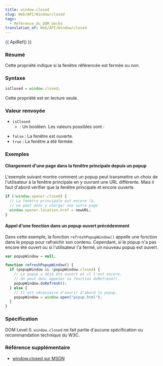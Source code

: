 ```yaml
---
title: window.closed
slug: Web/API/Window/closed
tags:
  - Référence_du_DOM_Gecko
translation_of: Web/API/Window/closed
---
```


{{ ApiRef() }}

### Résumé

Cette propriété indique si la fenêtre référencée est fermée ou non.

### Syntaxe

```js
isClosed = window.closed;
```

Cette propriété est en lecture seule.

### Valeur renvoyée

- `isClosed`
  - : Un booléen. Les valeurs possibles sont&nbsp;:

<!---->

- `false`&nbsp;: La fenêtre est ouverte.
- `true`&nbsp;: La fenêtre a été fermée.

### Exemples

#### Chargement d'une page dans la fenêtre principale depuis un popup

L'exemple suivant montre comment un popup peut transmettre un choix de l'utilisateur à la fenêtre principale en y ouvrant une URL différente. Mais il faut d'abord vérifier que la fenêtre principale et encore ouverte.

```js
if (!window.opener.closed) {
  // La fenêtre principale est encore là,
  // on peut donc y charger une autre page
  window.opener.location.href = newURL;
}
```

#### Appel d'une fonction dans un popup ouvert précédemment

Dans cette exemple, la fonction `refreshPopupWindow()` appelle une fonction dans le popup pour rafraichir son contenu. Cependant, si le popup n'a pas encore été ouvert ou si l'utilisateur l'a fermé, un nouveau popup est ouvert.

```js
var popupWindow = null;

function refreshPopupWindow() {
  if (popupWindow && !popupWindow.closed) {
    // Le popup a déjà été ouvert et il l'est encore.
    // On peut donc appeler sa fonction doRefresh().
    popupWindow.doRefresh();
  } else {
    // Il est nécessaire d'ouvrir d'abord le popup.
    popupWindow = window.open("popup.html");
  }
}
```

### Spécification

DOM Level 0. `window.closed` ne fait partie d'aucune spécification ou recommandation technique du W3C.

### Référence supplémentaire

- [window.closed sur MSDN](http://msdn.microsoft.com/library/default.asp?url=/workshop/author/dhtml/reference/properties/closed.asp)
